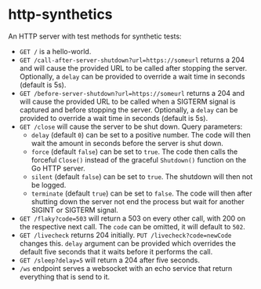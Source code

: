 # http-synthetics

An HTTP server with test methods for synthetic tests:

* `GET /` is a hello-world.
* `GET /call-after-server-shutdown?url=https://someurl` returns a 204 and will cause the provided URL to be called after stopping the server. Optionally, a `delay` can be provided to override a wait time in seconds (default is 5s).
* `GET /before-server-shutdown?url=https://someurl` returns a 204 and will cause the provided URL to be called when a SIGTERM signal is captured and before stopping the server. Optionally, a `delay` can be provided to override a wait time in seconds (default is 5s).
* `GET /close` will cause the server to be shut down. Query parameters:
  * `delay` (default `0`) can be set to a positive number. The code will then wait the amount in seconds before the server is shut down.
  * `force` (default `false`) can be set to `true`. The code then calls the forceful `Close()` instead of the graceful `Shutdown()` function on the Go HTTP server.
  * `silent` (default `false`) can be set to `true`. The shutdown will then not be logged.
  * `terminate` (default `true`) can be set to `false`. The code will then after shutting down the server not end the process but wait for another SIGINT or SIGTERM signal.
* `GET /flaky?code=503` will return a 503 on every other call, with 200 on the respective next call. The `code` can be omitted, it will default to `502`.
* `GET /livecheck` returns 204 initially. `PUT /livecheck?code=newCode` changes this.
`delay` argument can be provided which overrides the default five seconds that it waits before it performs the call.
* `GET /sleep?delay=5` will return a 204 after five seconds.
* `/ws` endpoint serves a websocket with an echo service that return everything that is send to it.
